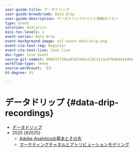 ```yaml
---
user-guide-title: データドリップ
user-guide-breadcrumb: Data Drip
user-guide-description: データドリップイベント録画のリスト
type: Event
solution: Analytics
mini-toc-levels: 2
event-series: Data Drip
event-background-image: exl-event-data-drip.png
event-cta-text-reg: Register
event-cta-text-live: Join live
doc-type: live event
source-git-commit: 088615f28aa91dfd4ba119c11c4c9f8a89441d84
workflow-type: tm+mt
source-wordcount: '23'
ht-degree: 4%

---
```



# データドリップ {#data-drip-recordings}

+ [データドリップ](overview.md)
+ 2025 {#2025}
   + [Adobe Analyticsの基本とその先](2025/adobe-analytics-basics-beyond.md)
   + [マーケティングチャネルとアトリビューションモデリング](2025/marketing-channel-attribution-modeling.md)

